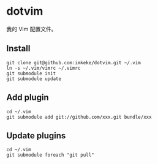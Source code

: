 dotvim
======

我的 Vim 配置文件。

Install
-------

```
git clone git@github.com:imkeke/dotvim.git ~/.vim
ln -s ~/.vim/vimrc ~/.vimrc
git submodule init
git submodule update
```

Add plugin
----------
```
cd ~/.vim
git submodule add git://github.com/xxx.git bundle/xxx
```

Update plugins
--------------

```
cd ~/.vim
git submodule foreach "git pull"
```
